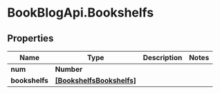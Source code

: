 # BookBlogApi.Bookshelfs

## Properties
Name | Type | Description | Notes
------------ | ------------- | ------------- | -------------
**num** | **Number** |  | 
**bookshelfs** | [**[BookshelfsBookshelfs]**](BookshelfsBookshelfs.md) |  | 


